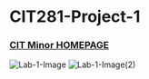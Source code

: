 # CIT281-Project-1
### [CIT Minor HOMEPAGE](https://drewlesh.github.io/)

![Lab-1-Image](C:\Users\drewl\cit281\Labs\lab-01\lab-01-folders.png)
![Lab-1-Image(2)]("C:\Users\drewl\cit281\p7\Project-1-page.png")

